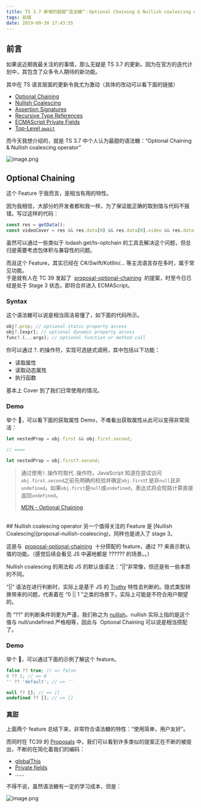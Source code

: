```yaml
---
title: TS 3.7 新增的超甜“语法糖”：Optional Chaining & Nullish coalescing operator
tags: 前端
date: 2019-09-30 17:43:55
---
```


<a name="c7UxF"></a>

## 前言

如果说近期我最关注的的事情，那么无疑是 TS 3.7 的更新。因为在官方的迭代计划中，其包含了众多令人期待的新功能。

其中在 TS 语言层面的更新令我尤为激动（具体的改动可以看下面的链接）

- [Optional Chaining](https://github.com/microsoft/TypeScript/issues/16)
- [Nullish Coalescing](https://github.com/microsoft/TypeScript/issues/26578)
- [Assertion Signatures](https://github.com/microsoft/TypeScript/pull/32695)
- [Recursive Type References](https://github.com/microsoft/TypeScript/pull/33050)
- [ECMAScript Private Fields](https://github.com/Microsoft/TypeScript/pull/30829)
- [Top-Level `await`](https://github.com/microsoft/TypeScript/issues/25988)

而今天我想介绍的，就是 TS 3.7 中个人认为最甜的语法糖：“Optional Chaining & Nullish coalescing operator”

![image.png](https://gw.alicdn.com/tfs/TB1ZXjol.D1gK0jSZFGXXbd3FXa-820-456.png#align=left&display=inline&height=415&name=image.png&originHeight=456&originWidth=820&search=&size=120741&status=done&width=746)

<a name="0PmlD"></a>

## Optional Chaining

这个 Feature 于我而言，是相当有用的特性。

因为我相信，大部分的开发者都和我一样，为了保证能正确的取到值与代码不报错。写过这样的代码：

```javascript
const res = getData();
const videoCover = res && res.data[0] && res.data[0].video && res.data[0].video.cover;
```

虽然可以通过一些类似于 lodash.get/ts-optchain 的工具去解决这个问题，但总归是需要考虑包体积与兼容性的问题。

而且这个 Feature，其实已经在 C#/Swift/Kotllin/... 等主流语言存在多时，属于常见功能。<br />于是就有人在 TC 39 发起了  [proposal-optional-chaining](https://github.com/tc39/proposal-optional-chaining)  的提案，时至今日已经是处于 Stage 3 状态，即将合并进入 ECMAScript。

<a name="iEBEq"></a>

### Syntax

这个语法糖可以说是相当简洁易懂了，如下面的代码所示。

```javascript
obj?.prop; // optional static property access
obj?.[expr]; // optional dynamic property access
func?.(...args); // optional function or method call
```

你可以通过 ?. 的操作符，实现可选链式调用，其中包括以下功能：

- 读取属性
- 读取动态属性
- 执行函数

基本上 Cover 到了我们日常使用的情况。

<a name="HZvev"></a>

### Demo

举个 🌰，可以看下面的获取属性 Demo，不难看出获取属性从此可以变得非常简洁：<br />

```javascript
let nestedProp = obj.first && obj.first.second;

// ===>

let nestedProp = obj.first?.second;
```

> 通过使用`?.`操作符取代`.`操作符。JavaScript 知道在尝试访问`obj.first.second`之前先明确的校验并确定`obj.first`t 是非`null`且非`undefined`。如果`obj.first`是`null`或`undefined`，表达式将会短路计算直接返回`undefined`。
>
> [MDN - Optional Chaining](https://developer.mozilla.org/zh-CN/docs/Web/JavaScript/Reference/Operators/可选链)

<br />
<a name="fjjXt"></a>
## Nullish coalescing operator
另一个值得关注的 Feature 是 [Nullish Coalescing](proposal-nullish-coalescing)，同样也是进入了 stage 3。

这是与  [proposal-optional-chaining](https://github.com/tc39/proposal-optional-chaining)  十分搭配的 feature，通过 ?? 来表示默认值的功能。（感觉后续会看见 JS 中遍地都是 ?????? 的场景。。）

Nullish coalescing 的用法和 JS 的默认值语法：“||”非常像，但还是有一些本质的不同。

“||” 语法在进行判断时，实际上是基于 JS 的 [Truthy](https://developer.mozilla.org/zh-CN/docs/Glossary/Truthy) 特性去判断的。隐式类型转换带来的问题，代表着在 “0 || 1 ”之类的场景下，实际上可能是不符合用户期望的。

而 “??” 的判断条件则更为严谨，我们称之为 [nullish](https://v8.dev/features/nullish-coalescing)。nullish 实际上指的是这个值与 null/undefined 严格相等，因此与  Optional Chaining 可以说是相当搭配了。

<a name="VShe9"></a>

### Demo

举个 🌰，可以通过下面的示例了解这个 feature。

```javascript
false ?? true; // => false
0 ?? 1; // => 0
'' ?? 'default'; // => ''

null ?? []; // => []
undefined ?? []; // => []
```

<a name="Ekzb0"></a>

### 真甜

上面两个 feature 总结下来，非常符合语法糖的特性：“使用简单，用户友好”。

而同时在 TC39 的 [Proposals](https://github.com/tc39/proposals) 中，我们可以看到许多类似的提案正在不断的被提出，不断的在简化着我们的编码：

- [globalThis](https://www.npmjs.com/package/globalthis)
- [Private fields](https://github.com/tc39/proposal-class-fields)
- ……

不得不说，虽然语法糖有一定的学习成本，但是：

![image.png](https://gw.alicdn.com/tfs/TB1nP5OlV67gK0jSZPfXXahhFXa-500-313.png#align=left&display=inline&height=157&name=image.png&originHeight=313&originWidth=500&search=&size=263939&status=done&width=250)
